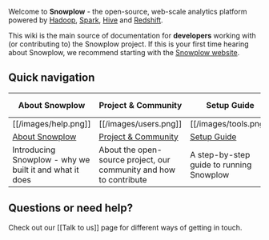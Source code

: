 Welcome to **Snowplow** - the open-source, web-scale analytics platform powered by [Hadoop][hadoop], [Spark][spark], [Hive][hive] and [Redshift][redshift].

This wiki is the main source of documentation for **developers** working with (or contributing to) the Snowplow project. If this is your first time hearing about Snowplow, we recommend starting with the [Snowplow website][website].

## Quick navigation

| About Snowplow             | Project & Community              | Setup Guide          | Technical Documentation                  |
|----------------------------|---------------------------------|-------------------------------|---------------------------|
| [[/images/help.png]] | [[/images/users.png]] | [[/images/tools.png]] | [[/images/database.png]] |
| [About Snowplow](Snowplow-overview) | [Project & Community](Snowplow-project-and-community)       | [Setup Guide](Setting-up-Snowplow) | [Technical Documentation](Snowplow-technical-documentation)|
| Introducing Snowplow - why we built it and what it does | About the open-source project, our community and how to contribute | A step-by-step guide to running Snowplow | Detailed technical documentation on Snowplow and its six sub-systems |

## Questions or need help?

Check out our [[Talk to us]] page for different ways of getting in touch.

[website]: http://snowplowanalytics.com
[hadoop]: http://hadoop.apache.org/
[spark]: http://spark.apache.org/
[hive]: http://hive.apache.org/
[redshift]: http://aws.amazon.com/redshift/
